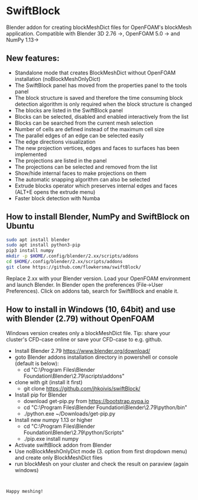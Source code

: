 # SwiftBlock
Blender addon for creating blockMeshDict files for OpenFOAM's blockMesh application. Compatible with Blender 3D 2.76 ->, OpenFOAM 5.0 -> and NumPy 1.13->


## New features:
* Standalone mode that creates BlockMeshDict without OpenFOAM installation (noBlockMeshOnlyDict) 
* The SwiftBlock panel has moved from the properties panel to the tools panel
* The block structure is saved and therefore the time consuming block detection algorithm is only required when the block structure is changed
* The blocks are listed in the SwiftBlock panel
* Blocks can be selected, disabled and enabled interactively from the list
* Blocks can be searched from the current mesh selection
* Number of cells are defined instead of the maximum cell size
* The parallel edges of an edge can be selected easily
* The edge directions visualization
* The new projection vertices, edges and faces to surfaces has been implemented
* The projections are listed in the panel
* The projections can be selected and removed from the list
* Show/hide internal faces to make projections on them
* The automatic snapping algorithm can also be selected
* Extrude blocks operator which preserves internal edges and faces (ALT+E opens the extrude menu)
* Faster block detection with Numba

## How to install Blender, NumPy and SwiftBlock on Ubuntu
```bash
sudo apt install blender
sudo apt install python3-pip
pip3 install numpy
mkdir -p $HOME/.config/blender/2.xx/scripts/addons
cd $HOME/.config/blender/2.xx/scripts/addons
git clone https://github.com/flowkersma/swiftBlock/
```
Replace 2.xx with your Blender version. Load your OpenFOAM environment and launch Blender. In Blender open the preferences (File->User Preferences). Click on addons tab, search for SwiftBlock and enable it. 

## How to install in Windows (10, 64bit) and use with Blender (2.79) without OpenFOAM 

Windows version creates only a blockMeshDict file. Tip: share your cluster's CFD-case online or save your CFD-case to e.g. github.

* Install Blender 2.79 https://www.blender.org/download/
* goto Blender addons installation directory in powershell or console (default is below):
	* cd "C:\Program Files\Blender Foundation\Blender\2.79\scripts\addons"
* clone with git (install it first)
	* git clone https://github.com/jhkoivis/swiftBlock/ 
* Install pip for Blender 
	* download get-pip.py from https://bootstrap.pypa.io
	* cd "C:\Program Files\Blender Foundation\Blender\2.79\python/bin"
	* ./python.exe ~/Downloads/get-pip.py
* Install new numpy 1.13 or higher
	* cd "C:\Program Files\Blender Foundation\Blender\2.79\python/Scripts"
	* ./pip.exe install numpy
* Activate swiftBlock addon from Blender
* Use noBlockMeshOnlyDict mode (3. option from first dropdown menu) and create only BlockMeshDict files
* run blockMesh on your cluster and check the result on paraview (again windows)

	
```


Happy meshing!

